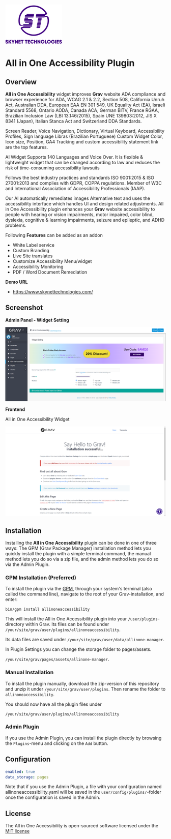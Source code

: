 [![Skynet Technologies USA LLC](sntg-company-in-usa.png)](https://www.skynettechnologies.com)

# All in One Accessibility Plugin

## Overview

**All in One Accessibility** widget improves **Grav** website ADA compliance and browser experience for ADA, WCAG 2.1 & 2.2, Section 508, California Unruh Act, Australian DDA, European EAA EN 301 549, UK Equality Act (EA), Israeli Standard 5568, Ontario AODA, Canada ACA, German BITV, France RGAA, Brazilian Inclusion Law (LBI 13.146/2015), Spain UNE 139803:2012, JIS X 8341 (Japan), Italian Stanca Act and Switzerland DDA Standards. 

Screen Reader, Voice Navigation, Dictionary, Virtual Keyboard, Accessibility Profiles, Sign language Libras (Brazilian Portuguese) Custom Widget Color, Icon size, Position, GA4 Tracking and custom accessibility statement link are the top features. 

AI Widget Supports 140 Languages and Voice Over. It is flexible & lightweight widget that can be changed according to law and reduces the risk of time-consuming accessibility lawsuits 

Follows the best industry practices and standards ISO 9001:2015 & ISO 27001:2013 and complies with GDPR, COPPA regulations. Member of W3C and International Association of Accessibility Professionals (IAAP). 

Our AI automatically remediates images Alternative text and uses the accessibility interface which handles UI and design related adjustments. All in One Accessibility plugin enhances your **Grav** website accessibility to people with hearing or vision impairments, motor impaired, color blind, dyslexia, cognitive & learning impairments, seizure and epileptic, and ADHD problems.  


Following **Features** can be added as an addon  
-    White Label service  
-    Custom Branding  
-    Live Site translates  
-    Customize Accessibility Menu/widget  
-    Accessibility Monitoring  
-    PDF / Word Document Remediation 


**Demo URL**
- https://www.skynettechnologies.com/

## Screenshot

**Admin Panel - Widget Setting**

![Widget Settings](screenshot_admin_setting.png)

**Frontend**

All in One Accessibility  Widget

![Allinoneaccessibility and widget](screenshot_frontend.png)

## Installation

Installing the **All in One Accessibility** plugin can be done in one of three ways: The GPM (Grav Package Manager) installation method lets you quickly install the plugin with a simple terminal command, the manual method lets you do so via a zip file, and the admin method lets you do so via the Admin Plugin.

### GPM Installation (Preferred)

To install the plugin via the [GPM](http://learn.getgrav.org/advanced/grav-gpm), through your system's terminal (also called the command line), navigate to the root of your Grav-installation, and enter:

    bin/gpm install allinoneaccessibility

This will install the All in One Accessibility plugin into your `/user/plugins`-directory within Grav.
Its files can be found under `/your/site/grav/user/plugins/allinoneaccessibility`.

Its data files are saved under
`/your/site/grav/user/data/allinone-manager`.


In Plugin Settings you can change the storage folder to pages/assets.

`/your/site/grav/pages/assets/allinone-manager`.

### Manual Installation

To install the plugin manually, download the zip-version of this repository and unzip it under `/your/site/grav/user/plugins`. Then rename the folder to `allinoneaccessibility`.

You should now have all the plugin files under

    /your/site/grav/user/plugins/allinoneaccessibility

### Admin Plugin

If you use the Admin Plugin, you can install the plugin directly by browsing the `Plugins`-menu and clicking on the `Add` button.

## Configuration

```yaml
enabled: true
data_storage: pages
```

Note that if you use the Admin Plugin, a file with your configuration named allinoneaccessibility.yaml will be saved in the `user/config/plugins/`-folder once the configuration is saved in the Admin.

## License

The All in One Accessibility is open-sourced software licensed under the [MIT license](http://opensource.org/licenses/MIT)

